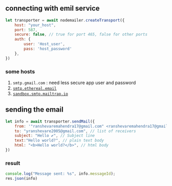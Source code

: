 ## connecting with emil service
```js
let transporter = await nodemailer.createTransport({
    host: "your_host",
    port: 587,
    secure: false, // true for port 465, false for other ports
    auth: {
        user: 'Host_user',
        pass: 'host_password'
    },
})
```


### some hosts
1. `smtp.gmail.com` : need less secure app user and password
2. [`smtp.ethereal.email`](https://ethereal.email/)   
3. [`sandbox.smtp.mailtrap.io`](https://mailtrap.io/)   

## sending the email
```js
let info = await transporter.sendMail({
    from: '"ranshevaremahendra17@gmail.com" <ranshevaremahendra17@gmail.com>', // sender address
    to: "yranshevare2005@gmail.com", // list of receivers
    subject: "Hello ✔", // Subject line
    text:"Hello world?", // plain text body
    html: "<b>Hello world?</b>", // html body
})
```

### result
```js
console.log("Message sent: %s", info.messageId);
res.json(info)
```